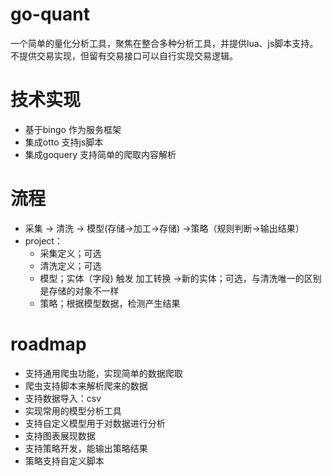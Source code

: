 # go-quant
一个简单的量化分析工具，聚焦在整合多种分析工具，并提供lua、js脚本支持。不提供交易实现，但留有交易接口可以自行实现交易逻辑。

# 技术实现
* 基于bingo 作为服务框架
* 集成otto 支持js脚本
* 集成goquery 支持简单的爬取内容解析

# 流程
* 采集 -> 清洗 -> 模型(存储->加工->存储) ->策略（规则判断->输出结果）
* project：
  * 采集定义；可选
  * 清洗定义；可选
  * 模型；实体（字段) 触发 加工转换 ->新的实体；可选，与清洗唯一的区别是存储的对象不一样
  * 策略；根据模型数据，检测产生结果

# roadmap
* 支持通用爬虫功能，实现简单的数据爬取
* 爬虫支持脚本来解析爬来的数据
* 支持数据导入：csv
* 实现常用的模型分析工具
* 支持自定义模型用于对数据进行分析
* 支持图表展现数据
* 支持策略开发，能输出策略结果
* 策略支持自定义脚本
